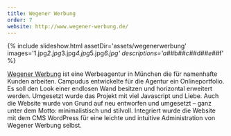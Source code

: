 ```yaml
---
title: Wegener Werbung
order: 7
website: http://www.wegener-werbung.de/
---
```


{% include slideshow.html assetDir='assets/wegenerwerbung' images='1.jpg*2.jpg*3.jpg*4.jpg*5.jpg*6.jpg' descriptions='a#*#b#*#c#*#d#*#e#*#f' %}

[Wegener Werbung](http://www.wegener-werbung.de/) ist eine Werbeagentur in München die für namenhafte Kunden arbeiten. Campudus entwickelte für die Agentur ein Onlineportfolio. Es soll den Look einer endlosen Wand besitzen und horizontal erweitert werden. Umgesetzt wurde das Projekt mit viel Javascript und Liebe. Auch die Website wurde von Grund auf neu entworfen und umgesetzt – ganz unter dem Motto: minimalistisch und stilvoll. Integriert wurde die Website mit dem CMS WordPress für eine leichte und intuitive Administration von Wegener Werbung selbst.

